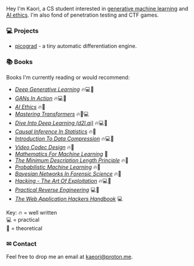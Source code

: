 Hey I'm Kaori, a CS student interested in [generative machine learning](https://en.wikipedia.org/wiki/Generative_model) and [AI ethics](https://en.wikipedia.org/wiki/Ethics_of_artificial_intelligence). I'm also fond of penetration testing and CTF games.


### 💻 Projects

  * [picograd](https://github.com/kaeori/picograd) - a tiny automatic differentiation engine.
  
### 📚 Books

Books I'm currently reading or would recommend:

  * [*Deep Generative Learning*](https://b-ok.cc/book/5260748/f22ad5) 🔥💻🧠
  * [*GANs In Action*](https://b-ok.cc/book/5256274/ae75c1) 🔥💻🧠
  * [*AI Ethics*](https://b-ok.cc/book/5620970/e564e1) 🔥🧠
  * [*Mastering Transformers*](https://b-ok.cc/book/17356470/e7bc75) 🔥🧠💻
  * [*Dive Into Deep Learning (d2l.ai)*](https://b-ok.cc/book/11638445/05fd36) 🔥💻🧠
  * [*Causal Inference In Statistics*](https://b-ok.cc/book/2664651/adcbf6) 🔥🧠
  * [*Introduction To Data Compression*](https://b-ok.cc/book/3629223/77bd36) 🔥💻🧠
  * [*Video Codec Design*](https://b-ok.cc/book/2465515/f5e9d8) 🔥🧠
  * [*Mathematics For Machine Learning*](https://b-ok.cc/book/5523576/586140) 🧠
  * [*The Minimum Description Length Principle*](https://b-ok.cc/book/825939/c45c4e) 🔥🧠 
  * [*Probabilistic Machine Learning*](https://b-ok.cc/book/19323525/af1a71) 🔥🧠 
  * [*Bayesian Networks In Forensic Science*](https://b-ok.cc/book/2361384/4feb40) 🔥🧠 
  * [*Hacking - The Art Of Exploitation*](https://b-ok.cc/book/1661938/1c7825) 🔥💻🧠
  * [*Practical Reverse Engineering*](https://b-ok.cc/book/2328252/28f443) 💻🧠
  * [*The Web Application Hackers Handbook*](https://b-ok.cc/book/2717722/fb289e) 💻

Key:
🔥 = well written  
💻 = practical  
🧠 = theoretical  


### ✉ Contact

Feel free to drop me an email at kaeori@proton.me.
